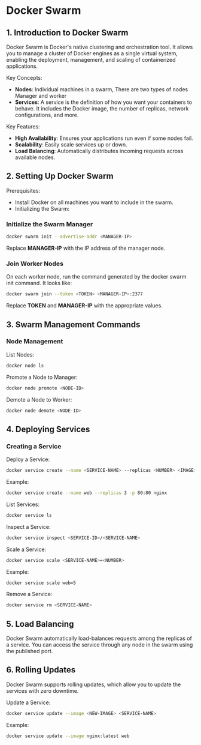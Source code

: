 # Docker Swarm

## 1. Introduction to Docker Swarm

Docker Swarm is Docker's native clustering and orchestration tool. It allows you to manage a cluster of Docker engines as a single virtual system, enabling the deployment, management, and scaling of containerized applications.

Key Concepts:

- **Nodes**: Individual machines in a swarm, There are two types of nodes Manager and worker
- **Services**: A service is the definition of how you want your containers to behave. It includes the Docker image, the number of replicas, network configurations, and more.

Key Features:

- **High Availability**: Ensures your applications run even if some nodes fail.
- **Scalability**: Easily scale services up or down.
- **Load Balancing**: Automatically distributes incoming requests across available nodes.

## 2. Setting Up Docker Swarm

Prerequisites:

- Install Docker on all machines you want to include in the swarm.
- Initializing the Swarm:

### Initialize the Swarm Manager

```bash
docker swarm init --advertise-addr <MANAGER-IP>
```

Replace **MANAGER-IP** with the IP address of the manager node.

### Join Worker Nodes

On each worker node, run the command generated by the docker swarm init command. It looks like:

```sh
docker swarm join --token <TOKEN> <MANAGER-IP>:2377
```

Replace **TOKEN** and **MANAGER-IP** with the appropriate values.

## 3. Swarm Management Commands

### Node Management

List Nodes:

```sh
docker node ls
```

Promote a Node to Manager:

```sh
docker node promote <NODE-ID>
```

Demote a Node to Worker:

```sh
docker node demote <NODE-ID>
```

## 4. Deploying Services

### Creating a Service

Deploy a Service:

```sh
docker service create --name <SERVICE-NAME> --replicas <NUMBER> <IMAGE>
```

Example:

```sh
docker service create --name web --replicas 3 -p 80:80 nginx
```

List Services:

```sh
docker service ls
```

Inspect a Service:

```sh
docker service inspect <SERVICE-ID>/<SERVICE-NAME>
```

Scale a Service:

```sh
docker service scale <SERVICE-NAME>=<NUMBER>
```

Example:

```sh
docker service scale web=5
```

Remove a Service:

```sh
docker service rm <SERVICE-NAME>
```

## 5. Load Balancing

Docker Swarm automatically load-balances requests among the replicas of a service. You can access the service through any node in the swarm using the published port.

## 6. Rolling Updates

Docker Swarm supports rolling updates, which allow you to update the services with zero downtime.

Update a Service:

```sh
docker service update --image <NEW-IMAGE> <SERVICE-NAME>
```

Example:

```sh
docker service update --image nginx:latest web
```
